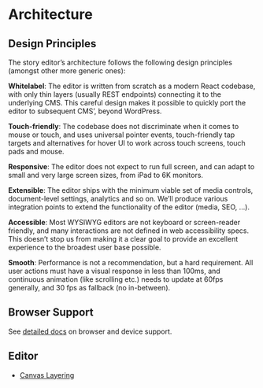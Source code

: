 # Architecture

## Design Principles

The story editor’s architecture follows the following design principles (amongst other more generic ones):

**Whitelabel**:
The editor is written from scratch as a modern React codebase, with only thin layers (usually REST endpoints) connecting it to the underlying CMS. This careful design makes it possible to quickly port the editor to subsequent CMS’, beyond WordPress.

**Touch-friendly**:
The codebase does not discriminate when it comes to mouse or touch, and uses universal pointer events, touch-friendly tap targets and alternatives for hover UI to work across touch screens, touch pads and mouse.

**Responsive**:
The editor does not expect to run full screen, and can adapt to small and very large screen sizes, from iPad to 6K monitors.

**Extensible**:
The editor ships with the minimum viable set of media controls, document-level settings, analytics and so on. We’ll produce various integration points to extend the functionality of the editor (media, SEO, …).

**Accessible**:
Most WYSIWYG editors are not keyboard or screen-reader friendly, and many interactions are not defined in web accessibility specs. This doesn’t stop us from making it a clear goal to provide an excellent experience to the broadest user base possible.

**Smooth**:
Performance is not a recommendation, but a hard requirement. All user actions must have a visual response in less  than 100ms, and continuous animation (like scrolling etc.) needs to update at 60fps generally, and 30 fps as fallback (no in-between).

## Browser Support

See [detailed docs](./browser-support.md) on browser and device support.

## Editor

* [Canvas Layering](./canvas.md)
